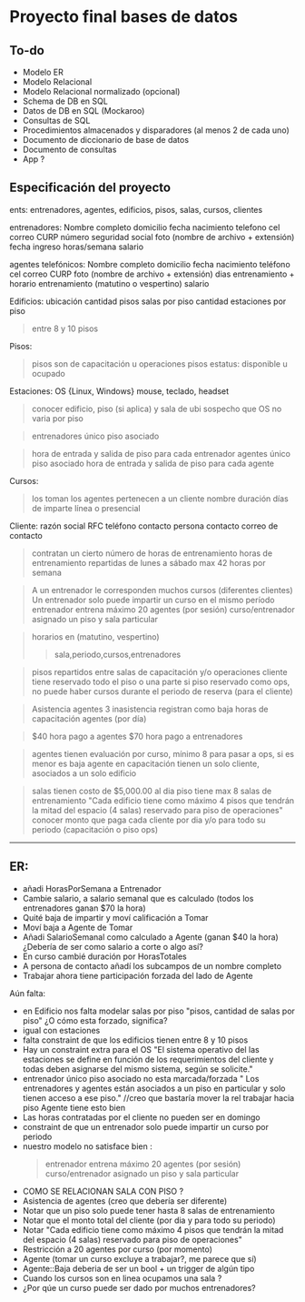# Proyecto final bases de datos

## To-do
- Modelo ER
- Modelo Relacional
- Modelo Relacional normalizado (opcional)
- Schema de DB en SQL
- Datos de DB en SQL (Mockaroo)
- Consultas de SQL
- Procedimientos almacenados y disparadores (al menos 2 de cada uno)
- Documento de diccionario de base de datos
- Documento de consultas
- App ?

## Especificación del proyecto

ents: entrenadores, agentes, edificios, pisos, salas, cursos, clientes

entrenadores:
Nombre completo
domicilio
fecha nacimiento
telefono cel
correo
CURP
número seguridad social
foto (nombre de archivo + extensión)
fecha ingreso
horas/semana
salario

agentes telefónicos:
Nombre completo
domicilio
fecha nacimiento
teléfono cel
correo
CURP
foto (nombre de archivo + extensión)
dias entrenamiento + horario entrenamiento (matutino o vespertino)
salario

Edificios:
ubicación
cantidad pisos
salas por piso
cantidad estaciones por piso
> entre 8 y 10 pisos 

Pisos:
> pisos son de capacitación u operaciones
> pisos estatus: disponible u ocupado

Estaciones:
OS {Linux, Windows}
mouse, teclado, headset
> conocer edificio, piso (si aplica) y sala de ubi
> sospecho que OS no varia por piso

> entrenadores único piso asociado

> hora de entrada y salida de piso para cada entrenador
> agentes único piso asociado
> hora de entrada y salida de piso para cada agente

Cursos:
> los toman los agentes
> pertenecen a un cliente
nombre
duración
días de imparte
línea o presencial

Cliente:
razón social
RFC
teléfono contacto
persona contacto
correo de contacto
> contratan un cierto número de horas de entrenamiento
> horas de entrenamiento repartidas de lunes a sábado
> max 42 horas por semana

> A un entrenador le corresponden muchos cursos (diferentes clientes)
> Un entrenador solo puede impartir un curso en el mismo período
> entrenador entrena máximo 20 agentes (por sesión)
> curso/entrenador asignado un piso y sala particular

> horarios en (matutino, vespertino)
>> sala,periodo,cursos,entrenadores

> pisos repartidos entre salas de capacitación y/o operaciones
> cliente tiene reservado todo el piso o una parte
> si piso reservado como ops, no puede haber cursos durante el periodo de reserva (para el cliente)

> Asistencia agentes
> 3 inasistencia registran como baja
> horas de capacitación agentes (por día)

> $40 hora pago a agentes
> $70 hora pago a entrenadores

> agentes tienen evaluación por curso, mínimo 8 para pasar a ops, si es menor es baja
> agente en capacitación tienen un solo cliente, asociados a un solo edificio

> salas tienen costo de $5,000.00 al dia
> piso tiene max 8 salas de entrenamiento
> "Cada edificio tiene como máximo 4 pisos que tendrán la mitad del espacio (4 salas) reservado para piso
de operaciones"
> conocer monto que paga cada cliente por dia y/o para todo su periodo (capacitación o piso ops)

---
## ER:

- añadi HorasPorSemana a Entrenador
- Cambie salario, a salario semanal que es calculado (todos los entrenadores ganan $70 la hora)
- Quité baja de impartir y moví calificación a Tomar
- Moví baja a Agente de Tomar
- Añadi SalarioSemanal como calculado a Agente (ganan $40 la hora) ¿Debería de ser como salario a corte o algo así?
- En curso cambié duración por HorasTotales
- A persona de contacto añadí los subcampos de un nombre completo
- Trabajar ahora tiene participación forzada del lado de Agente

Aún falta:
-  en Edificio nos falta modelar salas por piso "pisos, cantidad de salas por piso"
	¿O cómo esta forzado, significa?
-  igual con estaciones
-  falta constraint de que los edificios tienen entre 8 y 10 pisos
-  Hay un constraint extra para el OS "El sistema operativo del las estaciones se define en
	función de los requerimientos del cliente y todas deben asignarse del mismo sistema, según se solicite."
-  entrenador único piso asociado no esta marcada/forzada
	" Los entrenadores y agentes están asociados a un piso en particular y solo tienen acceso a ese piso."
	//creo que bastaría mover la rel trabajar hacia piso
	Agente tiene esto bien
-  Las horas contratadas por el cliente no pueden ser en domingo
-  constraint de que un entrenador solo puede impartir un curso por periodo
- nuestro modelo no satisface bien :
	> entrenador entrena máximo 20 agentes (por sesión)
	> curso/entrenador asignado un piso y sala particular
- COMO SE RELACIONAN SALA CON PISO ?
-  Asistencia de agentes (creo que debería ser diferente)
-  Notar que un piso solo puede tener hasta 8 salas de entrenamiento
-  Notar que el monto total del cliente (por dia  y para todo su periodo)
-  Notar 
	"Cada edificio tiene como máximo 4 pisos que tendrán la mitad del espacio (4 salas) reservado para piso de operaciones"
-  Restricción a 20 agentes por curso (por momento)
-  Agente (tomar un curso excluye a trabajar?, me parece que sí)
-  Agente::Baja deberia de ser un bool + un trigger de algún tipo
-  Cuando los cursos son en linea ocupamos una sala ?
-  ¿Por qúe un curso puede ser dado por muchos entrenadores?
